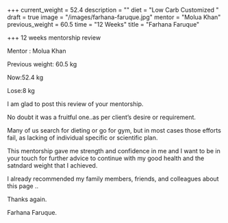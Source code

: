 +++
current_weight = 52.4
description = ""
diet = "Low Carb Customized "
draft = true
image = "/images/farhana-faruque.jpg"
mentor = "Molua Khan"
previous_weight = 60.5
time = "12 Weeks"
title = "Farhana Faruque"

+++
12 weeks mentorship review

Mentor : Molua Khan

Previous weight: 60.5 kg

Now:52.4 kg

Lose:8 kg

I am glad to post this review of your mentorship.

No doubt it was a fruitful one..as per client’s desire or requirement.

Many of us search for dieting or go for gym, but in most cases those efforts fail, as lacking of individual specific or scientific plan.

This mentorship gave me strength and confidence in me and I want to be in your touch for further advice to continue with my good health and the satndard weight that I achieved.

I already recommended my family members, friends, and colleagues about this page ..

Thanks again.

Farhana Faruque.